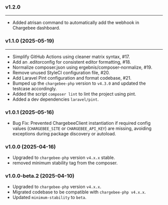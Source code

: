 ### v1.2.0
* * * 
- Added atrisan command to automatically add the webhook in Chargebee dashboard. 

### v1.1.0 (2025-05-19)
* * * 

- Simplify GitHub Actions using cleaner matrix syntax, #17.
- Add an .editorconfig for consistent editor formatting, #18.
- Normalize composer.json using ergebnis/composer-normalize, #19.
- Remove unused StyleCI configuration file, #20.
- Add Laravel Pint configuration and format codebase, #21.
- Bumped up the `chargebee-php` version to `v4.3.0` and updated the testcase accordingly.
- Added the script `composer lint` to lint the project using pint.
- Added a dev dependencies `laravel/pint`.

### v1.0.1 (2025-05-16)
- Bug Fix: Prevented ChargebeeClient instantiation if required config values (`CHARGEBEE_SITE` or `CHARGEBEE_API_KEY`) are missing, avoiding exceptions during package discovery or autoload.

### v1.0.0 (2025-04-16)

- Upgraded to `chargebee-php` version `v4.x.x` stable.
- removed minimum stability tag from the composer.

### v1.0.0-beta.2 (2025-04-10)

- Upgraded to `chargebee-php` version `v4.x.x`.
- Migrated codebase to be compatible with `chargebee-php v4.x.x`.
- Updated `minimum-stability` to `beta`.
